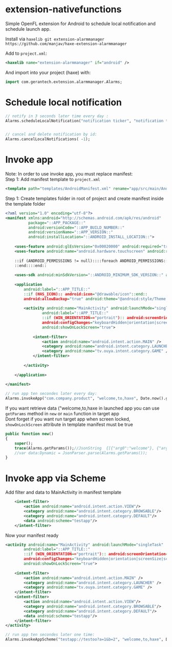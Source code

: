 extension-nativefunctions
=============

Simple OpenFL extension for Android to schedule local notification and schedule launch app.


Install via 
`haxelib git extension-alarmmanager https://github.com/manjav/haxe-extension-alarmmanager`

Add to `project.xml`:

```xml
<haxelib name="extension-alarmmanager" if="android" />
```

And import into your project (haxe) with:
  
```Haxe
import com.gerantech.extension.alarmmanager.Alarms;
```
# Schedule local notification

```Haxe
// notify in 3 seconds later time every day :
Alarms.scheduleLocalNotification("notification ticker", "notification title", "notification message", Date.now().getTime() + 3000, DateTools.days(1), "notification info", "comma,sepatated,args,to,retrieve,after,notification.touched");


// cancel and delete notification by id:
Alarms.cancelLocalNotifications( -1);
```

# Invoke app

Note: In order to use invoke app, you must replace manifest:<br/>
Step 1: Add manifest template to `project.xml`
```XML
<template path="templates/AndroidManifest.xml" rename="app/src/main/AndroidManifest.xml" />
```

Step 1: Create templates folder in root of project and create manifest inside the template folder

```XML
<?xml version="1.0" encoding="utf-8"?>
<manifest xmlns:android="http://schemas.android.com/apk/res/android" 
		  package="::APP_PACKAGE::" 
		  android:versionCode="::APP_BUILD_NUMBER::" 
		  android:versionName="::APP_VERSION::" 
		  android:installLocation="::ANDROID_INSTALL_LOCATION::">
	
	<uses-feature android:glEsVersion="0x00020000" android:required="true" />
	<uses-feature android:name="android.hardware.touchscreen" android:required="false" />
	
	::if (ANDROID_PERMISSIONS != null)::::foreach ANDROID_PERMISSIONS::<uses-permission android:name="::__current__::" />
	::end::::end::
	
	<uses-sdk android:minSdkVersion="::ANDROID_MINIMUM_SDK_VERSION::" android:targetSdkVersion="::ANDROID_TARGET_SDK_VERSION::"/>
	
	<application 
		android:label="::APP_TITLE::" 
		::if (HAS_ICON):: android:icon="@drawable/icon"::end:: 
		android:allowBackup="true" android:theme="@android:style/Theme.NoTitleBar.Fullscreen" android:hardwareAccelerated="true">
		
		<activity android:name="MainActivity" android:launchMode="singleTask" 
				android:label="::APP_TITLE::" 
				::if (WIN_ORIENTATION=="portrait"):: android:screenOrientation="sensorPortrait"::end::::if (WIN_ORIENTATION=="landscape"):: android:screenOrientation="sensorLandscape"::end::
				android:configChanges="keyboardHidden|orientation|screenSize|screenLayout"
				android:showOnLockScreen="true">
			
			<intent-filter>
				<action android:name="android.intent.action.MAIN" />
				<category android:name="android.intent.category.LAUNCHER" />
				<category android:name="tv.ouya.intent.category.GAME" />
			</intent-filter>
			
		</activity>
		
	</application>
	
</manifest>
```

```Haxe
// run app ten secondes later every day:
Alarms.invokeApp("com.company.product", "welcome,to,haxe", Date.now().getTime() + 10000, DateTools.days(1));
```

If you want retrieve data ("welcome,to,haxe in launched app you can use `getParams` method in `new` or `main` function in target app<br/>
Dont forget if you want run target app when screen locked, `showOnLockScreen` attribute in template manifest must be true 
```Haxe
public function new()
{
	super();
	trace(Alarms.getParams());//JsonString  {[{"arg0":"welcome"}, {"arg1":"to"}, {"arg2":"haxe"}]}
	//var data:Dynamic = JsonParser.parse(Alarms.getParams());
}
```

# Invoke app via Scheme

Add filter and data to MainActivity in manifest template
```XML
	<intent-filter>
		<action android:name="android.intent.action.VIEW"/>
		<category android:name="android.intent.category.BROWSABLE"/>
		<category android:name="android.intent.category.DEFAULT"/>
		<data android:scheme="testapp"/>
	</intent-filter>
```

Now your manifest ready
```XML
<activity android:name="MainActivity" android:launchMode="singleTask" 
		android:label="::APP_TITLE::" 
		::if (WIN_ORIENTATION=="portrait"):: android:screenOrientation="sensorPortrait"::end::::if (WIN_ORIENTATION=="landscape"):: android:screenOrientation="sensorLandscape"::end::
		android:configChanges="keyboardHidden|orientation|screenSize|screenLayout"
		android:showOnLockScreen="true">
	
	<intent-filter>
		<action android:name="android.intent.action.MAIN" />
		<category android:name="android.intent.category.LAUNCHER" />
		<category android:name="tv.ouya.intent.category.GAME" />
	</intent-filter>
	<intent-filter>
		<action android:name="android.intent.action.VIEW"/>
		<category android:name="android.intent.category.BROWSABLE"/>
		<category android:name="android.intent.category.DEFAULT"/>
		<data android:scheme="testapp"/>
	</intent-filter>
</activity>

```

```Haxe
// run app ten secondes later one time:
Alarms.invokeAppScheme("testapp://testoo?a=1&b=2", "welcome,to,haxe", Date.now().getTime() + 10000, 0);
```
